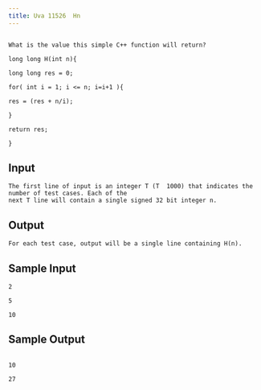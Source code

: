 ```yaml
---
title: Uva 11526  Hn
---
```



```

What is the value this simple C++ function will return?

long long H(int n){

long long res = 0;

for( int i = 1; i <= n; i=i+1 ){

res = (res + n/i);

}

return res;

}
```

## Input

```
The first line of input is an integer T (T  1000) that indicates the number of test cases. Each of the
next T line will contain a single signed 32 bit integer n.

```

## Output

```
For each test case, output will be a single line containing H(n).

```

## Sample Input

```
2

5

10

```

## Sample Output

```

10

27
```
